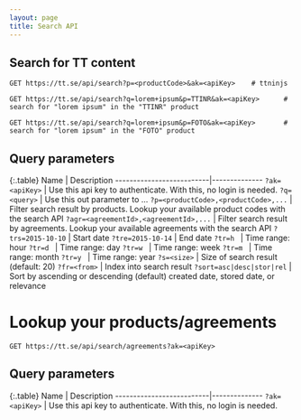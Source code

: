 ```yaml
---
layout: page
title: Search API
---
```


## Search for TT content

```
GET https://tt.se/api/search?p=<productCode>&ak=<apiKey>    # ttninjs
```

```
GET https://tt.se/api/search?q=lorem+ipsum&p=TTINR&ak=<apiKey>      # search for "lorem ipsum" in the "TTINR" product
```

```
GET https://tt.se/api/search?q=lorem+ipsum&p=FOTO&ak=<apiKey>       # search for "lorem ipsum" in the "FOTO" product
```

## Query parameters

{:.table}
Name                      | Description 
--------------------------|--------------
`?ak=<apiKey>`            | Use this api key to authenticate. With this, no login is needed.
`?q=<query>`              | Use this out parameter to ...
`?p=<productCode>,<productCode>,...`        | Filter search result by products. Lookup your available product codes with the search API
`?agr=<agreementId>,<agreementId>,...`      | Filter search result by agreements. Lookup your available agreements with the search API
`?trs=2015-10-10`         | Start date
`?tre=2015-10-14`         | End date
`?tr=h `                  | Time range: hour
`?tr=d `                  | Time range: day
`?tr=w `                  | Time range: week
`?tr=m `                  | Time range: month
`?tr=y `                  | Time range: year
`?s=<size>`               | Size of search result (default: 20)
`?fr=<from>`              | Index into search result
`?sort=asc|desc|stor|rel` | Sort by ascending or descending (default) created date, stored date, or relevance

# Lookup your products/agreements

```
GET https://tt.se/api/search/agreements?ak=<apiKey> 
```

## Query parameters

{:.table}
Name                      | Description 
--------------------------|--------------
`?ak=<apiKey>`            | Use this api key to authenticate. With this, no login is needed.
